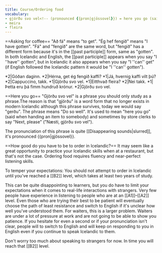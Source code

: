```yaml
---
title: Course/Ordering food
vocabulary:
- gjörðu svo vel<!-- (pronounced {{pron|gjössovel}}) = here you go (said when handing an item to somebody)-->
- meira
- fleira
---
```


==Asking for coffee==
"Að fá" means "to get". "Ég hef fengið" means "I have gotten". "Fá" and "fengið" are the same word, but "fengið" has a different form because it's in the [[past participle]] form, same as "gotten". In both Icelandic and English, the [[past participle]] appears when you say "I ''have'' gotten", but in Icelandic it also appears when you say "I ''can'' get" (if English followed the Icelandic pattern it would be "I ''can'' gotten").

*2|Góðan daginn.
*2|Hérna, get ég fengið kaffi?
*1|Já, hvernig kaffi vilt þú?
*2|Cappuccino, takk.
*1|Gjörðu svo vel.
*1|Eitthvað fleira?
*2|Nei takk.
*1|Þetta eru þá fimm hundruð krónur.
*2|Gjörðu svo vel.

==Here you go==
"Gjörðu svo vel" is a phrase you should only study as a phrase.<note>The reason is that "gjörðu" is a word form that no longer exists in modern Icelandic although this phrase survives, today we would say "gerðu". The phrase means "Do so well".</note> It's used to mean "here you go" (said when handing an item to somebody) and sometimes by store clerks to say "Next, please" ("Næsti, gjörðu svo vel").

The pronunciation of this phrase is quite [[Disappearing sounds|slurred]], it's pronounced {{pron|gjössovel}}.

==How good do you have to be to order in Icelandic?==
It may seem like a great opportunity to practice your Icelandic skills when at a restaurant, but that's not the case. Ordering food requires fluency and near-perfect listening skills.

To temper your expectations: You should not attempt to order in Icelandic until you've reached a [[B2]] level, which takes at least two years of study.

This can be quite disappointing to learners, but you do have to limit your expectations when it comes to real-life interactions with strangers. Very few people have experience in listening to people who are at an [[A1]]–[[A2]] level. Even those who are trying their best to be patient will eventually choose the path of least resistance and switch to English if it's unclear how well you've understood them. For waiters, this is a larger problem. Waiters are under a lot of pressure at work and are not going to be able to show you patience. If you hesitate for even a second or if your pronunciation isn't clear, people will to switch to English and will keep on responding to you in English even if you continue to speak Icelandic to them.

Don't worry too much about speaking to strangers for now. In time you will reach that [[B2]] level.

<references />
